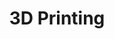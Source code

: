 ---
# This topic lives at
# https://digital.gov/topics/3d-printing

slug: "3d-printing"

# Topic Title
title: "3D Printing"

# description — keep it short and clear
summary: ""


# Weight
weight: 1

# For more information on managing topics,
# see https://github.com/GSA/digitalgov.gov/wiki
---
